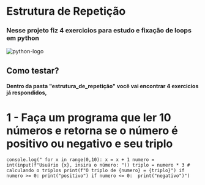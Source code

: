 # Estrutura de Repetição 
### Nesse projeto fiz 4 exercicios para estudo e fixação de loops em python
![python-logo](https://encrypted-tbn0.gstatic.com/images?q=tbn:ANd9GcQUnEVz-jev6MNWhSixdb49bIfRHZreT_KzBA&s)
## Como testar?
#### Dentro da pasta "estrutura_de_repetição" você vai encontrar 4 exercicios já respondidos,
# 1 - Faça um programa que ler 10 números e retorna se o número é positivo ou negativo e seu triplo
`console.log("
    for x in range(0,10):
    x = x + 1
    numero = int(input(f"Usuário {x}, insira o número: "))
    triplo = numero * 3 # calculando o triplos
    print(f"O triplo de {numero} = {triplo}")
    if numero >= 0:
        print("positivo")
    if numero <= 0: 
        print("negativo")")
`
